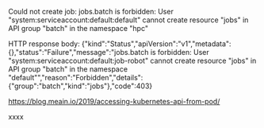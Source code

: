 Could not create job: jobs.batch is forbidden: User "system:serviceaccount:default:default" cannot create resource "jobs" in API group "batch" in the namespace "hpc"



 HTTP response body: {"kind":"Status","apiVersion":"v1","metadata":{},"status":"Failure","message":"jobs.batch is forbidden: User \"system:serviceaccount:default:job-robot\" cannot create resource \"jobs\" in API group \"batch\" in the namespace \"default\"","reason":"Forbidden","details":{"group":"batch","kind":"jobs"},"code":403}


https://blog.meain.io/2019/accessing-kubernetes-api-from-pod/




xxxx


